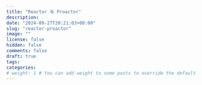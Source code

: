 ```yaml
---
title: "Reactor 与 Proactor"
description:
date: "2024-09-27T20:21:03+08:00"
slug: "reactor-proactor"
image: ""
license: false
hidden: false
comments: false
draft: true
tags:
categories:
# weight: 1 # You can add weight to some posts to override the default sorting (date descending)
---
```

